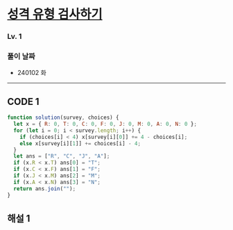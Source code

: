 # [성격 유형 검사하기](https://school.programmers.co.kr/learn/courses/30/lessons/118666)

### Lv. 1

### 풀이 날짜

- 240102 화

---

## CODE 1

```javascript
function solution(survey, choices) {
  let x = { R: 0, T: 0, C: 0, F: 0, J: 0, M: 0, A: 0, N: 0 };
  for (let i = 0; i < survey.length; i++) {
    if (choices[i] < 4) x[survey[i][0]] += 4 - choices[i];
    else x[survey[i][1]] += choices[i] - 4;
  }
  let ans = ["R", "C", "J", "A"];
  if (x.R < x.T) ans[0] = "T";
  if (x.C < x.F) ans[1] = "F";
  if (x.J < x.M) ans[2] = "M";
  if (x.A < x.N) ans[3] = "N";
  return ans.join("");
}
```

## 해설 1
